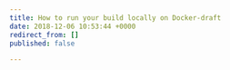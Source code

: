 ```yaml
---
title: How to run your build locally on Docker-draft
date: 2018-12-06 10:53:44 +0000
redirect_from: []
published: false

---
```

